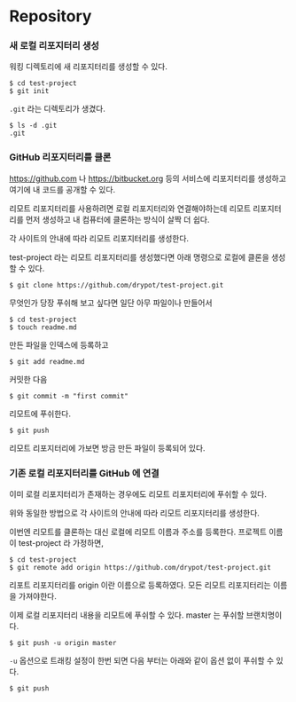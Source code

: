 # Repository


### 새 로컬 리포지터리 생성

워킹 디렉토리에 새 리포지터리를 생성할 수 있다. 

	$ cd test-project
	$ git init

`.git` 라는 디렉토리가 생겼다.
	
	$ ls -d .git
	.git


### GitHub 리포지터리를 클론

https://github.com 나 https://bitbucket.org 등의 서비스에 리포지터리를 생성하고 여기에 내 코드를 공개할 수 있다.

리모트 리포지터리를 사용하려면 로컬 리포지터리와 연결해야하는데
리모트 리포지터리를 먼저 생성하고 내 컴퓨터에 클론하는 방식이 살짝 더 쉽다.

각 사이트의 안내에 따라 리모트 리포지터리를 생성한다.

test-project 라는 리모트 리포지터리를 생성했다면 아래 명령으로 로컬에 클론을 생성할 수 있다. 

	$ git clone https://github.com/drypot/test-project.git

무엇인가 당장 푸쉬해 보고 싶다면 일단 아무 파일이나 만들어서

	$ cd test-project
	$ touch readme.md

만든 파일을 인덱스에 등록하고

	$ git add readme.md

커밋한 다음

	$ git commit -m "first commit"

리모트에 푸쉬한다.

	$ git push

리모트 리포지터리에 가보면 방금 만든 파일이 등록되어 있다.


### 기존 로컬 리포지터리를 GitHub 에 연결

이미 로컬 리포지터리가 존재하는 경우에도 리모트 리포지터리에 푸쉬할 수 있다.

위와 동일한 방법으로 각 사이트의 안내에 따라 리모트 리포지터리를 생성한다.

이번엔 리모트를 클론하는 대신 로컬에 리모트 이름과 주소를 등록한다.
프로젝트 이름이 test-project 라 가정하면,

	$ cd test-project
	$ git remote add origin https://github.com/drypot/test-project.git

리포트 리포지터리를 origin 이란 이름으로 등록하였다. 모든 리모트 리포지터리는 이름을 가져야한다.

이제 로컬 리포지터리 내용을 리모트에 푸쉬할 수 있다. master 는 푸쉬할 브랜치명이다.

	$ git push -u origin master

 `-u` 옵션으로 트래킹 설정이 한번 되면 다음 부터는 아래와 같이 옵션 없이 푸쉬할 수 있다.

	$ git push 

